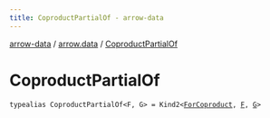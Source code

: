 ```yaml
---
title: CoproductPartialOf - arrow-data
---
```


[arrow-data](../index.html) / [arrow.data](index.html) / [CoproductPartialOf](./-coproduct-partial-of.html)

# CoproductPartialOf

`typealias CoproductPartialOf<F, G> = Kind2<`[`ForCoproduct`](-for-coproduct.html)`, `[`F`](-coproduct-partial-of.html#F)`, `[`G`](-coproduct-partial-of.html#G)`>`